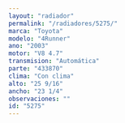 ```yaml
---
layout: "radiador"
permalink: "/radiadores/5275/"
marca: "Toyota"
modelo: "4Runner"
ano: "2003"
motor: "V8 4.7"
transmision: "Automática"
parte: "433870"
clima: "Con clima"
alto: "25 9/16"
ancho: "23 1/4"
observaciones: ""
id: "5275"
---
```


